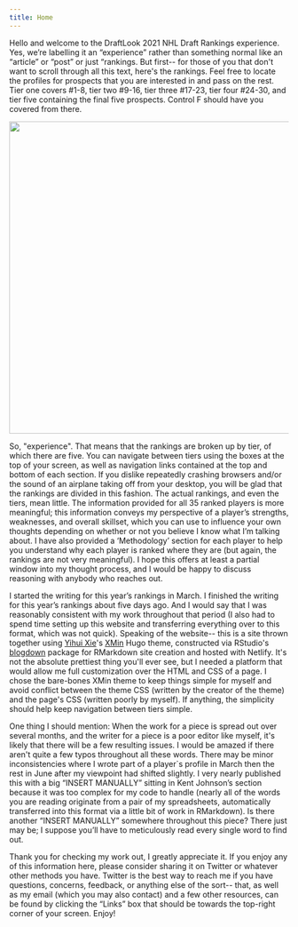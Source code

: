 ```yaml
---
title: Home
---
```


Hello and welcome to the DraftLook 2021 NHL Draft Rankings experience. Yes, we’re labelling it an “experience” rather than something normal like an “article” or “post” or just “rankings. But first-- for those of you that don't want to scroll through all this text, here's the rankings. Feel free to locate the profiles for prospects that you are interested in and pass on the rest. Tier one covers #1-8, tier two #9-16, tier three #17-23, tier four #24-30, and tier five containing the final five prospects. Control F should have you covered from there.

<img src="C:\Users\ellis\Desktop\site-draftlook\rankingsimage.jpeg" width="562" />

So, "experience". That means that the rankings are broken up by tier, of which there are five. You can navigate between tiers using the boxes at the top of your screen, as well as navigation links contained at the top and bottom of each section. If you dislike repeatedly crashing browsers and/or the sound of an airplane taking off from your desktop, you will be glad that the rankings are divided in this fashion. The actual rankings, and even the tiers, mean little. The information provided for all 35 ranked players is more meaningful; this information conveys my perspective of a player’s strengths, weaknesses, and overall skillset, which you can use to influence your own thoughts depending on whether or not you believe I know what I’m talking about. I have also provided a ‘Methodology’ section for each player to help you understand why each player is ranked where they are (but again, the rankings are not very meaningful). I hope this offers at least a partial window into my thought process, and I would be happy to discuss reasoning with anybody who reaches out.

I started the writing for this year’s rankings in March. I finished the writing for this year’s rankings about five days ago. And I would say that I was reasonably consistent with my work throughout that period (I also had to spend time setting up this website and transferring everything over to this format, which was not quick). Speaking of the website-- this is a site thrown together using [Yihui Xie](https://yihui.org)'s [XMin](https://github.com/yihui/hugo-xmin) Hugo theme, constructed via RStudio's [blogdown](https://github.com/rstudio/blogdown) package for RMarkdown site creation and hosted with Netlify. It's not the absolute prettiest thing you'll ever see, but I needed a platform that would allow me full customization over the HTML and CSS of a page. I chose the bare-bones XMin theme to keep things simple for myself and avoid conflict between the theme CSS (written by the creator of the theme) and the page's CSS (written poorly by myself). If anything, the simplicity should help keep navigation between tiers simple.

One thing I should mention: When the work for a piece is spread out over several months, and the writer for a piece is a poor editor like myself, it's likely that there will be a few resulting issues. I would be amazed if there aren't quite a few typos throughout all these words. There may be minor inconsistencies where I wrote part of a player`s profile in March then the rest in June after my viewpoint had shifted slightly. I very nearly published this with a big “INSERT MANUALLY” sitting in Kent Johnson’s section because it was too complex for my code to handle (nearly all of the words you are reading originate from a pair of my spreadsheets, automatically transferred into this format via a little bit of work in RMarkdown). Is there another “INSERT MANUALLY” somewhere throughout this piece? There just may be; I suppose you’ll have to meticulously read every single word to find out.

Thank you for checking my work out, I greatly appreciate it. If you enjoy any of this information here, please consider sharing it on Twitter or whatever other methods you have. Twitter is the best way to reach me if you have questions, concerns, feedback, or anything else of the sort-- that, as well as my email (which you may also contact) and a few other resources, can be found by clicking the “Links” box that should be towards the top-right corner of your screen. Enjoy!
